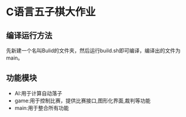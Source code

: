 # C语言五子棋大作业

## 编译运行方法
先新建一个名叫Bulid的文件夹，然后运行build.sh即可编译，编译出的文件为main。

## 功能模块
- AI:用于计算自动落子
- game:用于控制比赛，提供比赛接口,图形化界面,裁判等功能
- main:用于整合所有功能